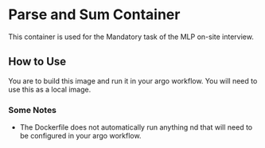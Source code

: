 # Parse and Sum Container
This container is used for the Mandatory task of the MLP on-site interview.

## How to Use
You are to build this image and run it in your argo workflow. You will need to use this as a local image. 

### Some Notes
 * The Dockerfile does not automatically run anything nd that will need to be configured in your argo workflow.